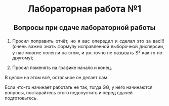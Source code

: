 # <p align="center"> Лабораторная работа №1 </p>

## <p align="center"> Вопросы при сдаче лабораторной работы </p>

<ol>
  <li> <p align="justify"> Просил поправить отчёт, но я вас опередил и сделал это за вас!!! (очень важно знать формулу исправленной выборочной дисперсии, у нас многие полегли на этом, и уж точно не называть S<sup>2</sup> как то по-другому); </p> </li>
  <li> <p align="justify"> Просил поменять на графике начало и конец. </p> </li>
</ol>

<p align="justify">
В целом на этом всё, остальное он делает сам.

Если что-то начинает работать не так, тогда GG, у него начинаются вопросы, постарайтесь этого недопустить и перед сдачей подготовьтесь.
</p>

